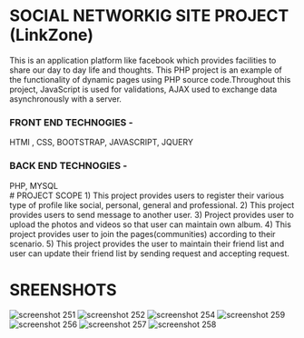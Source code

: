 # SOCIAL NETWORKIG SITE PROJECT (LinkZone)
  This is an application platform like facebook which provides facilities to share our day to day life and thoughts.  This PHP project is an example of the functionality of dynamic pages using PHP source code.Throughout this project, JavaScript is used for validations, AJAX  used to exchange data asynchronously with a server.
<h3>FRONT END TECHNOGIES -</h3>
     HTMl , CSS, BOOTSTRAP, JAVASCRIPT, JQUERY
<h3> BACK END TECHNOGIES -</h3>
     PHP, MYSQL </br>
# PROJECT SCOPE
1) This project provides users to register their various type of profile like social, personal, general and professional.
2) This project provides users to send message to another user.
3) Project provides user to upload the photos and videos so that user can maintain own album.
4) This project provides user to  join the pages(communities) according to their scenario.
5) This project provides the user to maintain their friend list and user can update their friend list by sending request and accepting request.

# SREENSHOTS
![screenshot 251](https://cloud.githubusercontent.com/assets/16289294/25417848/d2eee05c-2a0c-11e7-9a28-17037391e27e.png)
![screenshot 252](https://cloud.githubusercontent.com/assets/16289294/25417847/d2ecbcbe-2a0c-11e7-948b-cbfd8cef9054.png)
![screenshot 254](https://cloud.githubusercontent.com/assets/16289294/25417845/d2eb9a46-2a0c-11e7-9ccc-eabdff82953e.png)
![screenshot 259](https://cloud.githubusercontent.com/assets/16289294/25417851/d31d852e-2a0c-11e7-880a-0ae2c0d62606.png)
![screenshot 256](https://cloud.githubusercontent.com/assets/16289294/25417849/d2ef2d14-2a0c-11e7-9ada-f95d66cbbc5f.png)
![screenshot 257](https://cloud.githubusercontent.com/assets/16289294/25417846/d2ec1eda-2a0c-11e7-8b07-6bae94f90804.png)
![screenshot 258](https://cloud.githubusercontent.com/assets/16289294/25417850/d2f18e92-2a0c-11e7-8c35-0a4e33145fab.png)

